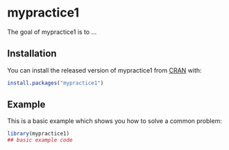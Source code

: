 
# mypractice1

<!-- badges: start -->
<!-- badges: end -->

The goal of mypractice1 is to ...

## Installation

You can install the released version of mypractice1 from [CRAN](https://CRAN.R-project.org) with:

``` r
install.packages("mypractice1")
```

## Example

This is a basic example which shows you how to solve a common problem:

``` r
library(mypractice1)
## basic example code
```

